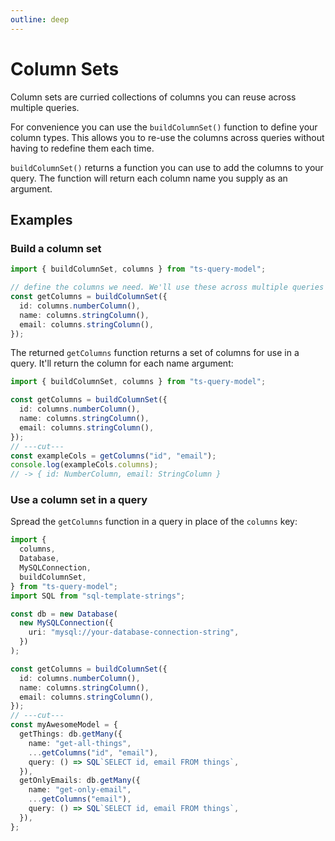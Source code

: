 ```yaml
---
outline: deep
---
```


# Column Sets

Column sets are curried collections of columns you can reuse across
multiple queries.

For convenience you can use the `buildColumnSet()` function to define
your column types. This allows you to re-use the columns across
queries without having to redefine them each time.

`buildColumnSet()` returns a function you can use to
add the columns to your query. The function will return each column
name you supply as an argument.

## Examples

### Build a column set

```ts twoslash
import { buildColumnSet, columns } from "ts-query-model";

// define the columns we need. We'll use these across multiple queries
const getColumns = buildColumnSet({
  id: columns.numberColumn(),
  name: columns.stringColumn(),
  email: columns.stringColumn(),
});
```

The returned `getColumns` function returns a set of columns
for use in a query. It'll return the column for each name argument:

```ts twoslash
import { buildColumnSet, columns } from "ts-query-model";

const getColumns = buildColumnSet({
  id: columns.numberColumn(),
  name: columns.stringColumn(),
  email: columns.stringColumn(),
});
// ---cut---
const exampleCols = getColumns("id", "email");
console.log(exampleCols.columns);
// -> { id: NumberColumn, email: StringColumn }
```

### Use a column set in a query

Spread the `getColumns` function in a query in place of the `columns`
key:

```ts twoslash
import {
  columns,
  Database,
  MySQLConnection,
  buildColumnSet,
} from "ts-query-model";
import SQL from "sql-template-strings";

const db = new Database(
  new MySQLConnection({
    uri: "mysql://your-database-connection-string",
  })
);

const getColumns = buildColumnSet({
  id: columns.numberColumn(),
  name: columns.stringColumn(),
  email: columns.stringColumn(),
});
// ---cut---
const myAwesomeModel = {
  getThings: db.getMany({
    name: "get-all-things",
    ...getColumns("id", "email"),
    query: () => SQL`SELECT id, email FROM things`,
  }),
  getOnlyEmails: db.getMany({
    name: "get-only-email",
    ...getColumns("email"),
    query: () => SQL`SELECT id, email FROM things`,
  }),
};
```
